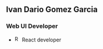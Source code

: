 ## Ivan Dario Gomez Garcia
### Web UI Developer

- <img src="https://es.reactjs.org/favicon.ico" alt="React favicon" width="16" /> React developer

<!--
- 🔭 I’m currently working on ...
- 🌱 I’m currently learning ...
- 👯 I’m looking to collaborate on ...
- 🤔 I’m looking for help with ...
- 💬 Ask me about ...
- 📫 How to reach me: ...
- 😄 Pronouns: ...
- ⚡ Fun fact: ...
-->
